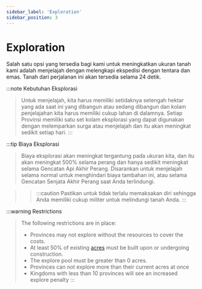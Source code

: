 ```yaml
---
sidebar_label: 'Exploration'
sidebar_position: 3
---
```


# Exploration

Salah satu opsi yang tersedia bagi kami untuk meningkatkan ukuran tanah kami adalah menjelajah dengan melengkapi ekspedisi dengan tentara dan emas. Tanah dari perjalanan ini akan tersedia selama 24 detik. 


:::note Kebutuhan Eksplorasi
>Untuk menjelajah, kita harus memiliki setidaknya setengah hektar yang ada saat ini yang dibangun atau sedang dibangun dan kolam penjelajahan kita harus memiliki cukup lahan di dalamnya. Setiap Provinsi memiliki satu set kolam eksplorasi yang dapat digunakan dengan melemparkan surga atau menjelajah dan itu akan meningkat sedikit setiap hari.
:::

:::tip Biaya Eksplorasi
>Biaya eksplorasi akan meningkat tergantung pada ukuran kita, dan itu akan meningkat 500% selama perang dan hanya sedikit meningkat selama Gencatan Api Akhir Perang. Disarankan untuk menjelajah selama normal untuk menghindari biaya tambahan ini, atau selama Gencatan Senjata Akhir Perang saat Anda terlindungi.

> > :::caution
> >Pastikan untuk tidak terlalu memaksakan diri sehingga Anda memiliki cukup militer untuk melindungi tanah Anda.
:::


:::warning Restrictions
>The following restrictions are in place:
>-   Provinces may not explore without the resources to cover the costs.
>-   At least 50% of existing [acres](http://wiki.utopia-game.com/index.php?title=Throne#Top_Bar "Throne") must be built upon or undergoing construction.
>-   The explore pool must be greater than 0 acres.
>-   Provinces can not explore more than their current acres at once
>-   Kingdoms with less than 10 provinces will see an increased explore penalty
:::